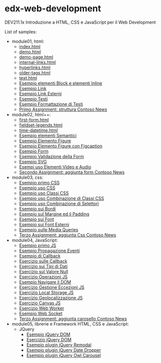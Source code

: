 # edx-web-development
DEV211.1x Introduzione a HTML, CSS e JavaScript per il Web Development

List of samples:
 - module01, html:
    - [index.html](http://simotae14.github.io/edx-web-development/modulo01/index)
    - [demo.html](http://simotae14.github.io/edx-web-development/modulo01/demo)
    - [demo-page.html](http://simotae14.github.io/edx-web-development/modulo01/demo-page)
    - [internal-links.html](http://simotae14.github.io/edx-web-development/modulo01/internal-links)
    - [hyperlinks.html](http://simotae14.github.io/edx-web-development/modulo01/hyperlinks)
    - [older-tags.html](http://simotae14.github.io/edx-web-development/modulo01/older-tags)
    - [text.html](http://simotae14.github.io/edx-web-development/modulo01/text)
    - [Esempio elementi Block e elementi Inline](http://simotae14.github.io/edx-web-development/modulo01/exercise-block-inline/index)
    - [Esempio Link](http://simotae14.github.io/edx-web-development/modulo01/exercise-links/index)
    - [Esempio Link Esterni](http://simotae14.github.io/edx-web-development/modulo01/exercise-external-hyperlins/index)
    - [Esempio Testi](http://simotae14.github.io/edx-web-development/modulo01/exercise-text/index)
    - [Esempio Formattazione di Testi](http://simotae14.github.io/edx-web-development/modulo01/exercise-formatting-text/index)
    - [Primo Assignment: struttura Contoso News](http://simotae14.github.io/edx-web-development/modulo01/assignment-contoso-webpage/index)
 - module02, html++:
    - [first-form.html](http://simotae14.github.io/edx-web-development/modulo02/first-form)
    - [fieldset-legends.html](http://simotae14.github.io/edx-web-development/modulo02/fieldset-legends)
    - [time-datetime.html](http://simotae14.github.io/edx-web-development/modulo02/time-datetime)
    - [Esempio elementi Semantici](http://simotae14.github.io/edx-web-development/modulo02/exercise-semantic-elements/index)
    - [Esempio Elemento Figure](http://simotae14.github.io/edx-web-development/modulo02/exercise-figure/index)
    - [Esempio Elemento Figure con Figcaption](http://simotae14.github.io/edx-web-development/modulo02/exercise-figure-figcaption/index)
    - [Esempio Form](http://simotae14.github.io/edx-web-development/modulo02/exercise-first-form/index)
    - [Esempio Validazione della Form](http://simotae14.github.io/edx-web-development/modulo02/exercise-validation-form/index)
    - [Esempio SVG](http://simotae14.github.io/edx-web-development/modulo02/exercise-svg/index)
    - [Esempi uso Elementi Video e Audio](http://simotae14.github.io/edx-web-development/modulo02/exercise-video-audio/index)
    - [Secondo Assignment: aggiunta form Contoso News](http://simotae14.github.io/edx-web-development/modulo02/assignment-contoso-webpage/index)
 - module03, css:
    - [Esempio primo CSS](http://simotae14.github.io/edx-web-development/modulo03/first-css/index)
    - [Esempio uso CSS](http://simotae14.github.io/edx-web-development/modulo03/exercise-using-ccs/index)
    - [Esempio uso Classi CSS](http://simotae14.github.io/edx-web-development/modulo03/css-classes/index)
    - [Esempio uso Combinazione di Classi CSS](http://simotae14.github.io/edx-web-development/modulo03/css-combining-class/index)
    - [Esempio uso Combinazione di Selettori](http://simotae14.github.io/edx-web-development/modulo03/exercise-combining-selectors/index)
    - [Esempio sui Bordi](http://simotae14.github.io/edx-web-development/modulo03/borders/index)
    - [Esempio sul Margine ed il Padding](http://simotae14.github.io/edx-web-development/modulo03/exercise-margin-padding/index)
    - [Esempio sui Font](http://simotae14.github.io/edx-web-development/modulo03/exercise-font/index)
    - [Esempio sui Font Esterni](http://simotae14.github.io/edx-web-development/modulo03/exercise-external-fonts/index)
    - [Esempio sulle Media Queries](http://simotae14.github.io/edx-web-development/modulo03/exercise-media-queries/index)
    - [Terzo Assignment: aggiunta Css Contoso News](http://simotae14.github.io/edx-web-development/modulo03/assignment-contoso-webpage/index)
 - module04, JavaScript:
    - [Esempio primo JS](http://simotae14.github.io/edx-web-development/modulo04/exercise-first-js/index)
    - [Esempio Propagazione Eventi](http://simotae14.github.io/edx-web-development/modulo04/bubbled-events/index)
    - [Esempio di Callback](http://simotae14.github.io/edx-web-development/modulo04/callback-sample/index)
    - [Esercizio sulle Callback](http://simotae14.github.io/edx-web-development/modulo04/exercise-callbacks/index)
    - [Esercizio sui Tipi di Dati](http://simotae14.github.io/edx-web-development/modulo04/exercise-js-data-types/index)
    - [Esercizio sul Valore Null](http://simotae14.github.io/edx-web-development/modulo04/exercise-js-null-value/index)
    - [Esercizio Operazioni JS](http://simotae14.github.io/edx-web-development/modulo04/exercise-js-operations/index)
    - [Esempio Navigare il DOM](http://simotae14.github.io/edx-web-development/modulo04/nav-dom/index)
    - [Esercizio Gestione Eccezioni JS](http://simotae14.github.io/edx-web-development/modulo04/exercise-handling-exceptions/index)
    - [Esercizio Local Storage JS](http://simotae14.github.io/edx-web-development/modulo04/local-storage/index)
    - [Esercizio Geolocalizzazione JS](http://simotae14.github.io/edx-web-development/modulo04/geolocation/index)
    - [Esercizio Canvas JS](http://simotae14.github.io/edx-web-development/modulo04/canvas/index)
    - [Esercizio Web Worker](http://simotae14.github.io/edx-web-development/modulo04/exercise-web-worker/index)
    - [Esempio Web Socket](http://simotae14.github.io/edx-web-development/modulo04/web-socket/index)
    - [Terzo Assignment: aggiunta carosello Contoso News](http://simotae14.github.io/edx-web-development/modulo04/assignment-contoso-webpage/index)
 - module05, librerie e Framework HTML, CSS e JavaScript:
    - JQuery
        - [Esempio jQuery DOM](http://simotae14.github.io/edx-web-development/modulo05/jquery-dom/index)
        - [Esercizio jQuery DOM](http://simotae14.github.io/edx-web-development/modulo05/exercise-jquery-dom/index)
        - [Esempio plugin jQuery Remodal](http://simotae14.github.io/edx-web-development/modulo05/jquery-plugin-remodal/index)
        - [Esempio plugin jQuery Date Dropper](http://simotae14.github.io/edx-web-development/modulo05/jquery-plugin-datedropper/index)
        - [Esempio plugin jQuery Owl Carousel](http://simotae14.github.io/edx-web-development/modulo05/jquery-plugin-owl-carousel/index)
    